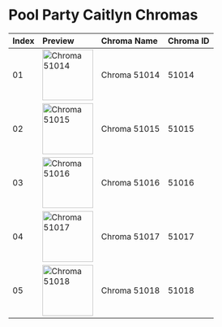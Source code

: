 # Pool Party Caitlyn Chromas

| Index | Preview | Chroma Name | Chroma ID |
|:---|:---|:---|:---|
| 01 | <img src='https://raw.communitydragon.org/latest/plugins/rcp-be-lol-game-data/global/default/v1/champion-chroma-images/51/51014.png' alt='Chroma 51014' width='100'> | Chroma 51014 | 51014 |
| 02 | <img src='https://raw.communitydragon.org/latest/plugins/rcp-be-lol-game-data/global/default/v1/champion-chroma-images/51/51015.png' alt='Chroma 51015' width='100'> | Chroma 51015 | 51015 |
| 03 | <img src='https://raw.communitydragon.org/latest/plugins/rcp-be-lol-game-data/global/default/v1/champion-chroma-images/51/51016.png' alt='Chroma 51016' width='100'> | Chroma 51016 | 51016 |
| 04 | <img src='https://raw.communitydragon.org/latest/plugins/rcp-be-lol-game-data/global/default/v1/champion-chroma-images/51/51017.png' alt='Chroma 51017' width='100'> | Chroma 51017 | 51017 |
| 05 | <img src='https://raw.communitydragon.org/latest/plugins/rcp-be-lol-game-data/global/default/v1/champion-chroma-images/51/51018.png' alt='Chroma 51018' width='100'> | Chroma 51018 | 51018 |
